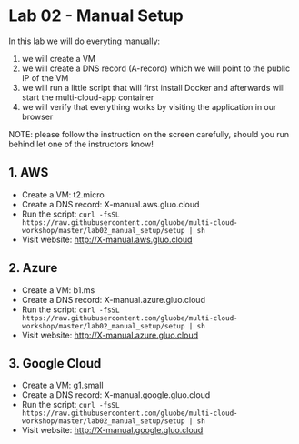 # Lab 02 - Manual Setup #

In this lab we will do everyting manually:

1. we will create a VM
1. we will create a DNS record (A-record) which we will point to the public IP of the VM
1. we will run a little script that will first install Docker and afterwards will start the multi-cloud-app container
1. we will verify that everything works by visiting the application in our browser

NOTE: please follow the instruction on the screen carefully, should you run behind let one of the instructors know!

## 1. AWS ##

* Create a VM: t2.micro
* Create a DNS record: X-manual.aws.gluo.cloud
* Run the script: `curl -fsSL https://raw.githubusercontent.com/gluobe/multi-cloud-workshop/master/lab02_manual_setup/setup | sh`
* Visit website: http://X-manual.aws.gluo.cloud

## 2. Azure ##

* Create a VM: b1.ms
* Create a DNS record: X-manual.azure.gluo.cloud
* Run the script: `curl -fsSL https://raw.githubusercontent.com/gluobe/multi-cloud-workshop/master/lab02_manual_setup/setup | sh`
* Visit website: http://X-manual.azure.gluo.cloud

## 3. Google Cloud ##

* Create a VM: g1.small
* Create a DNS record: X-manual.google.gluo.cloud
* Run the script: `curl -fsSL https://raw.githubusercontent.com/gluobe/multi-cloud-workshop/master/lab02_manual_setup/setup | sh`
* Visit website: http://X-manual.google.gluo.cloud

